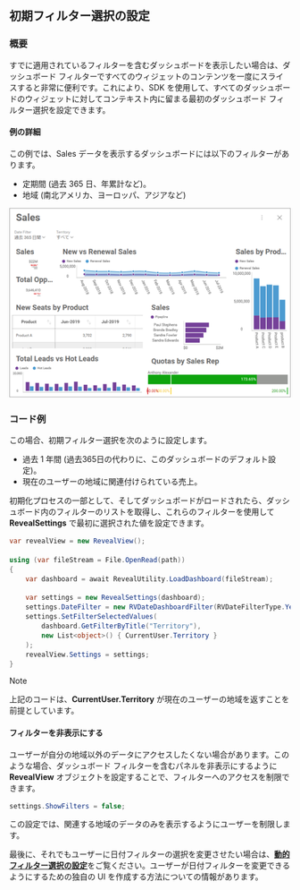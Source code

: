 ## 初期フィルター選択の設定

### 概要

すでに適用されているフィルターを含むダッシュボードを表示したい場合は、ダッシュボード フィルターですべてのウィジェットのコンテンツを一度にスライスすると非常に便利です。これにより、SDK を使用して、すべてのダッシュボードのウィジェットに対してコンテキスト内に留まる最初のダッシュボード フィルター選択を設定できます。

#### 例の詳細

この例では、Sales データを表示するダッシュボードには以下のフィルターがあります。

  - 定期間 (過去 365 日、年累計など)。
  - 地域 (南北アメリカ、ヨーロッパ、アジアなど)

![sales-data\_example](images/sales-data_example.png)

### コード例

この場合、初期フィルター選択を次のように設定します。

  - 過去 1 年間 (過去365日の代わりに、このダッシュボードのデフォルト設定)。
  - 現在のユーザーの地域に関連付けられている売上。

初期化プロセスの一部として、そしてダッシュボードがロードされたら、ダッシュボード内のフィルターのリストを取得し、これらのフィルターを使用して __RevealSettings__ で最初に選択された値を設定できます。

``` csharp
var revealView = new RevealView();

using (var fileStream = File.OpenRead(path))
{
    var dashboard = await RevealUtility.LoadDashboard(fileStream);

    var settings = new RevealSettings(dashboard);
    settings.DateFilter = new RVDateDashboardFilter(RVDateFilterType.YearToDate);
    settings.SetFilterSelectedValues(
        dashboard.GetFilterByTitle("Territory"),
        new List<object>() { CurrentUser.Territory }
    );
    revealView.Settings = settings;
}
```

> [!NOTE]
> 上記のコードは、**CurrentUser.Territory** が現在のユーザーの地域を返すことを前提としています。


#### フィルターを非表示にする

ユーザーが自分の地域以外のデータにアクセスしたくない場合があります。このような場合、ダッシュボード フィルターを含むパネルを非表示にするように __RevealView__ オブジェクトを設定することで、フィルターへのアクセスを制限できます。

``` csharp
settings.ShowFilters = false;
```

この設定では、関連する地域のデータのみを表示するようにユーザーを制限します。

最後に、それでもユーザーに日付フィルターの選択を変更させたい場合は、[**動的フィルター選択の設定**](setting-dynamic-filters.md)をご覧ください。ユーザーが日付フィルターを変更できるようにするための独自の UI を作成する方法についての情報があります。
